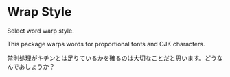 # Wrap Style

Select word warp style.

This package warps words for proportional fonts and CJK characters.

禁則処理がキチンとは足りているかを確るのは大切なことだと思います。どうなんであしょうか？
